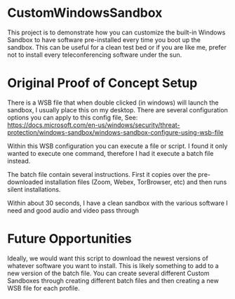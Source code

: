 # CustomWindowsSandbox
This project is to demonstrate how you can customize the built-in Windows Sandbox to have software pre-installed every time you boot up the sandbox. This can be useful for a clean test bed or if you are like me, prefer not to install every teleconferencing software under the sun.

# Original Proof of Concept Setup
There is a WSB file that when double clicked (in windows) will launch the sandbox, I usually place this on my desktop. There are several configuration options you can apply to this config file, See: https://docs.microsoft.com/en-us/windows/security/threat-protection/windows-sandbox/windows-sandbox-configure-using-wsb-file

Within this WSB configuration you can execute a file or script. I found it only wanted to execute one command, therefore I had it execute a batch file instead.

The batch file contain several instructions. First it copies over the pre-downloaded installation files (Zoom, Webex, TorBrowser, etc) and then runs silent installations.

Within about 30 seconds, I have a clean sandbox with the various software I need and good audio and video pass through

# Future Opportunities
Ideally, we would want this script to download the newest versions of whatever software you want to install. This is likely something to add to a new version of the batch file. You can create several different Custom Sandboxes through creating different batch files and then creating a new WSB file for each profile.
